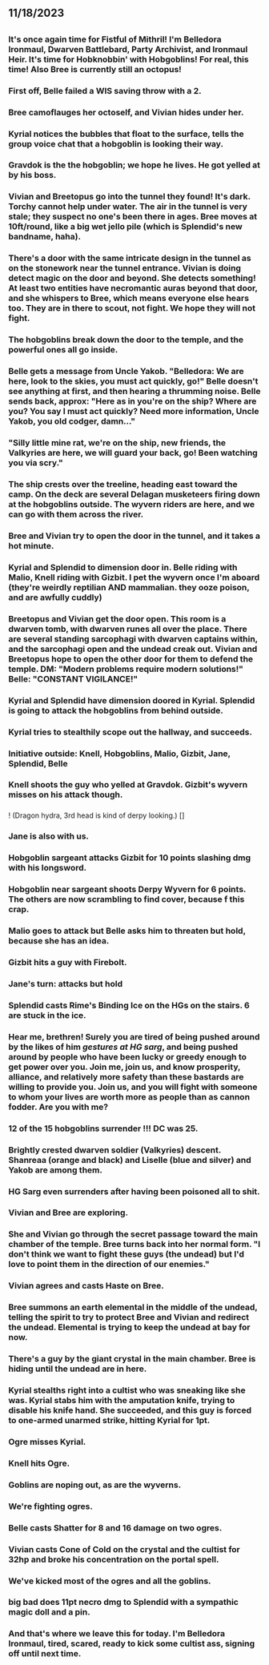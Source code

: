 ## 11/18/2023
## 
### It's once again time for Fistful of Mithril! I'm Belledora Ironmaul, Dwarven Battlebard, Party Archivist, and Ironmaul Heir. It's time for Hobknobbin' with Hobgoblins! For real, this time! Also Bree is currently still an octopus!
### 
### First off, Belle failed a WIS saving throw with a 2.
### 
### Bree camoflauges her octoself, and Vivian hides under her.
### 
### Kyrial notices the bubbles that float to the surface, tells the group voice chat that a hobgoblin is looking their way.
### 
### Gravdok is the the hobgoblin; we hope he lives. He got yelled at by his boss.
### 
### Vivian and Breetopus go into the tunnel they found! It's dark. Torchy cannot help under water. The air in the tunnel is very stale; they suspect no one's been there in ages. Bree moves at 10ft/round, like a big wet jello pile (which is Splendid's new bandname, haha).
### 
### There's a door with the same intricate design in the tunnel as on the stonework near the tunnel entrance. Vivian is doing detect magic on the door and beyond. She detects something! At least two entities have necromantic auras beyond that door, and she whispers to Bree, which means everyone else hears too. They are in there to scout, not fight. We hope they will not fight.
### 
### The hobgoblins break down the door to the temple, and the powerful ones all go inside.
### 
### Belle gets a message from Uncle Yakob. "Belledora: We are here, look to the skies, you must act quickly, go!" Belle doesn't see anything at first, and then hearing a thrumming noise. Belle sends back, approx: "Here as in you're on the ship? Where are you? You say I must act quickly? Need more information, Uncle Yakob, you old codger, damn..."
### 
### "Silly little mine rat, we're on the ship, new friends, the Valkyries are here, we will guard your back, go! Been watching you via scry."
### 
### The ship crests over the treeline, heading east toward the camp. On the deck are several Delagan musketeers firing down at the hobgoblins outside. The wyvern riders are here, and we can go with them across the river. 
### 
### Bree and Vivian try to open the door in the tunnel, and it takes a hot minute.
### 
### Kyrial and Splendid to dimension door in. Belle riding with Malio, Knell riding with Gizbit. I pet the wyvern once I'm aboard (they're weirdly reptilian AND mammalian. they ooze poison, and are awfully cuddly)
### 
### Breetopus and Vivian get the door open. This room is a dwarven tomb, with dwarven runes all over the place. There are several standing sarcophagi with dwarven captains within, and the sarcophagi open and the undead creak out. Vivian and Breetopus hope to open the other door for them to defend the temple. DM: "Modern problems require modern solutions!" Belle: "CONSTANT VIGILANCE!"
### 
### Kyrial and Splendid have dimension doored in Kyrial. Splendid is going to attack the hobgoblins from behind outside.
### 
### Kyrial tries to stealthily scope out the hallway, and succeeds. 
### 
### Initiative outside: Knell, Hobgoblins, Malio, Gizbit, Jane, Splendid, Belle
### 
### Knell shoots the guy who yelled at Gravdok. Gizbit's wyvern misses on his attack though.
### 
! (Dragon hydra, 3rd head is kind of derpy looking.) []
###
### Jane is also with us.
### 
### Hobgoblin sargeant attacks Gizbit for 10 points slashing dmg with his longsword. 
### 
### Hobgoblin near sargeant shoots Derpy Wyvern for 6 points. The others are now scrambling to find cover, because f this crap.
### Malio goes to attack but Belle asks him to threaten but hold, because she has an idea.
### 
### Gizbit hits a guy with Firebolt.
### 
### Jane's turn: attacks but hold
### Splendid casts Rime's Binding Ice on the HGs on the stairs. 6 are stuck in the ice.
### 
### Hear me, brethren! Surely you are tired of being pushed around by the likes of him *gestures at HG sarg*, and being pushed around by people who have been lucky or greedy enough to get power over you. Join me, join us, and know prosperity, alliance, and relatively more safety than these bastards are willing to provide you. Join us, and you will fight with someone to whom your lives are worth more as people than as cannon fodder. Are you with me? 
### 
### 12 of the 15 hobgoblins surrender !!! DC was 25.
### 
### Brightly crested dwarven soldier (Valkyries) descent. Shanreaa (orange and black) and Liselle (blue and silver) and Yakob are among them.
### 
### HG Sarg even surrenders after having been poisoned all to shit.
###
### Vivian and Bree are exploring. 
### 
### She and Vivian go through the secret passage toward the main chamber of the temple. Bree turns back into her normal form. "I don't think we want to fight these guys (the undead) but I'd love to point them in the direction of our enemies."
### Vivian agrees and casts Haste on Bree. 
### 
### Bree summons an earth elemental in the middle of the undead, telling the spirit to try to protect Bree and Vivian and redirect the undead. Elemental is trying to keep the undead at bay for now.
### 
### There's a guy by the giant crystal in the main chamber. Bree is hiding until the undead are in here.
### 
### Kyrial stealths right into a cultist who was sneaking like she was. Kyrial stabs him with the amputation knife, trying to disable his knife hand. She succeeded, and this guy is forced to one-armed unarmed strike, hitting Kyrial for 1pt.
### 
### Ogre misses Kyrial. 
### 
### Knell hits Ogre.
### Goblins are noping out, as are the wyverns.
### 
### We're fighting ogres.
### 
### Belle casts Shatter for 8 and 16 damage on two ogres.
### Vivian casts Cone of Cold on the crystal and the cultist for 32hp and broke his concentration on the portal spell.
### 
### We've kicked most of the ogres and all the goblins.
### 
### big bad does 11pt necro dmg to Splendid with a sympathic magic doll and a pin.
### 
### And that's where we leave this for today. I'm Belledora Ironmaul, tired, scared, ready to kick some cultist ass, signing off until next time.